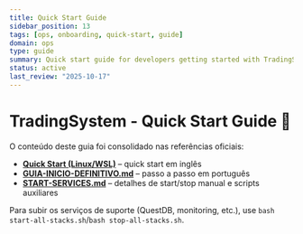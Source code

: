 ```yaml
---
title: Quick Start Guide
sidebar_position: 13
tags: [ops, onboarding, quick-start, guide]
domain: ops
type: guide
summary: Quick start guide for developers getting started with TradingSystem
status: active
last_review: "2025-10-17"
---
```


# TradingSystem - Quick Start Guide 🚀

O conteúdo deste guia foi consolidado nas referências oficiais:

- **[Quick Start (Linux/WSL)](./QUICK-START-LINUX-WSL.md)** – quick start em inglês
- **[GUIA-INICIO-DEFINITIVO.md](GUIA-INICIO-DEFINITIVO.md)** – passo a passo em português
- **[START-SERVICES.md](START-SERVICES.md)** – detalhes de start/stop manual e scripts auxiliares

Para subir os serviços de suporte (QuestDB, monitoring, etc.), use `bash start-all-stacks.sh`/`bash stop-all-stacks.sh`.
